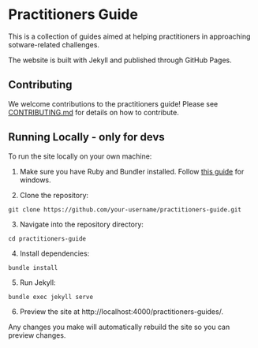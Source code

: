 # Practitioners Guide

This is a collection of guides aimed at helping practitioners in approaching sotware-related challenges. 

The website is built with Jekyll and published through GitHub Pages.

## Contributing 

We welcome contributions to the practitioners guide! Please see [CONTRIBUTING.md](CONTRIBUTING.md) for details on how to contribute.

## Running Locally  - only for devs

To run the site locally on your own machine:

1. Make sure you have Ruby and Bundler installed. Follow [this guide](https://jekyllrb.com/docs/installation/windows/) for windows.

2. Clone the repository:

```
git clone https://github.com/your-username/practitioners-guide.git
```

3. Navigate into the repository directory:

```  
cd practitioners-guide
```

4. Install dependencies:

```
bundle install
```

5. Run Jekyll:

```
bundle exec jekyll serve
``` 

6. Preview the site at http://localhost:4000/practitioners-guides/.

Any changes you make will automatically rebuild the site so you can preview changes.
